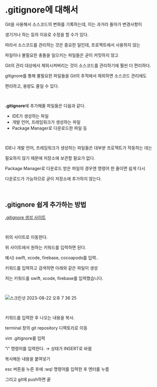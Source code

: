 .gitignore에 대해서
==============

Git을 사용해서 소스코드의 변화를 기록하는데, 이는 과거라 돌아가 변경사항이    

생기거나 하는 등의 이유로 수정을 할 수가 있다.    

따라서 소스코드를 관리하는 것은 중요한 일인데, 프로젝트에서 사용하지 않는    

파일이나 불필요한 충돌을 일으키는 파일들은 굳이 커밋하지 않고     

Git의 관리 대상에서 제외시켜버리는 것이 소스코드를 관리하기에 훨씬 더 편리하다.    

gitignore를 통해 불필요한 파일들을 Git의 추적에서 제외하면 소스코드 관리에도      

편리하고, 용량도 줄일 수 있다.     

</br>

**.gitignore**에 추가해줄 파일들은 다음과 같다.    

- IDE가 생성하는 파일
- 개발 언어, 프레임워크가 생성하는 파일
- Package Manager로 다운로드한 파일 등

</br>

IDE나 개발 언어, 프레임워크가 생성하는 파일들은 대부분 프로젝트가 작동하는 데는 

필요하지 않기 때문에 저장소에 보관할 필요가 없다.

Package Manager로 다운로드 받은 파일의 경우엔 명령어 한 줄이면 쉽게 다시 

다운로드가 가능하므로 굳이 저장소에 추가하지 않는다.

</br>

## .gitignore 쉽게 추가하는 방법

[.gitignore 생성 사이트](https://www.gitignore.io/)

</br>

위의 사이트로 이동한다.

위 사이트에서 원하는 키워드를 입력하면 된다.

예시) swift, xcode, firebase, cocoapods를 입력.. 

키워드를 입력하고 검색하면 아래와 같은 파일이 생성

저는 키워드를 swift, xcode, firebase를 입력했습니다.

</br>

![스크린샷 2023-08-22 오후 7 36 25](https://github.com/pursWon/won_TIL/assets/99719661/f6bcb9d1-a221-49c9-b413-f2a1baa7b6f0)

</br>

키워드를 입력한 후 나오는 내용을 복사.    

terminal 창의 git repository 디렉토리로 이동    

vim .gitignore를 입력     

“i” 명령어를 입력한다. → 상태가 INSERT로 바뀜    

복사해둔 내용을 붙여넣기     

esc 버튼을 누른 후에 :wq! 명령어를 입력한 후 엔터를 누름    

그리고 git에 push하면 끝      







